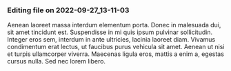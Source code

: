 

### Editing file on 2022-09-27_13-11-03

Aenean laoreet massa interdum elementum porta. Donec in malesuada dui, sit amet tincidunt est. Suspendisse in mi quis ipsum pulvinar sollicitudin. Integer eros sem, interdum in ante ultricies, lacinia laoreet diam. Vivamus condimentum erat lectus, ut faucibus purus vehicula sit amet. Aenean ut nisi et turpis ullamcorper viverra. Maecenas ligula eros, mattis a enim a, egestas cursus nulla. Sed nec lorem libero.


